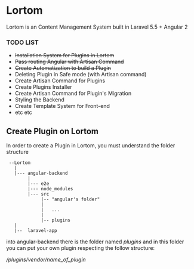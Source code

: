 # Lortom
Lortom is an Content Management System built in Laravel 5.5 + Angular 2

### TODO LIST

* ~~Installation System for Plugins in Lortom~~
* ~~Pass routing Angular with Artisan Command~~
* ~~Create Automatization to build a Plugin~~
* Deleting Plugin in Safe mode (with Artisan command)
* Create Artisan Command for Plugins
* Create Plugins Installer
* Create Artisan Command for Plugin's Migration
* Styling the Backend
* Create Template System for Front-end
* etc etc


## Create Plugin on Lortom

In order to create a Plugin in Lortom, you must understand the folder structure

```
 --Lortom
   |
   |--- angular-backend
        |
        |--- e2e
        |--- node_modules
        |--- src
             |-- "angular's folder"
             |   
             |   ...
             |
             |-- plugins
   |
   |--  laravel-app
 ```
 
 into angular-backend there is the folder named  *plugins* and in this folder you can put your own plugin respecting the
 follow structure:
 
 */plugins/vendor/name_of_plugin*


